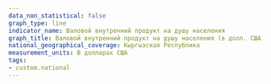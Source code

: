 ```yaml
---
data_non_statistical: false
graph_type: line
indicator_name: Валовой внутренний продукт на душу населения
graph_title: Валовой внутренний продукт на душу населения (в долл. США)
national_geographical_coverage: Кыргызская Республика
measurement_units: В долларах США
tags:
- custom.national
---
```


